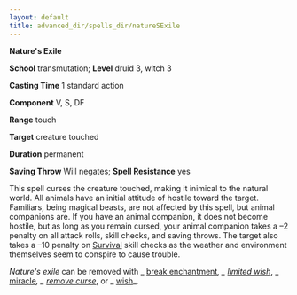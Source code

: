 ```yaml
---
layout: default
title: advanced_dir/spells_dir/natureSExile
---
```

 **Nature's Exile**

**School** transmutation; **Level** druid 3, witch 3

**Casting Time** 1 standard action

**Component** V, S, DF

**Range** touch

**Target** creature touched

**Duration** permanent

**Saving Throw** Will negates; **Spell Resistance** yes

This spell curses the creature touched, making it inimical to the natural world. All animals have an initial attitude of hostile toward the target. Familiars, being magical beasts, are not affected by this spell, but animal companions are. If you have an animal companion, it does not become hostile, but as long as you remain cursed, your animal companion takes a –2 penalty on all attack rolls, skill checks, and saving throws. The target also takes a –10 penalty on [Survival](../../skills_dir/survival#_survival) skill checks as the weather and environment themselves seem to conspire to cause trouble.

_Nature's exile_ can be removed with _ [break enchantment](../../spells_dir/breakEnchantment#_break-enchantment)_, _ [limited wish](../../spells_dir/limitedWish#_limited-wish)_, _ [miracle](../../spells_dir/miracle#_miracle)_, _ [remove curse](../../spells_dir/removeCurse#_remove-curse)_, or _ [wish](../../spells_dir/wish#_wish)_.

